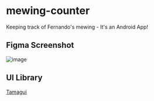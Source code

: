 # mewing-counter
Keeping track of Fernando's mewing - It's an Android App!

## Figma Screenshot
![image](https://github.com/code-briomar/mewing-counter/assets/82029545/41d02d6b-6bd7-47ac-88e0-b44b3a64bef9)

## UI Library
[Tamagui](https://tamagui.dev/docs/guides/expo)
